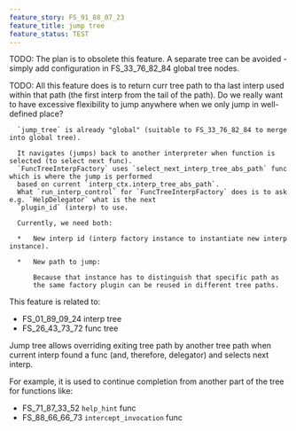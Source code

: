 ```yaml
---
feature_story: FS_91_88_07_23
feature_title: jump tree
feature_status: TEST
---
```


TODO: The plan is to obsolete this feature.
      A separate tree can be avoided - simply add configuration in FS_33_76_82_84 global tree nodes.

TODO: All this feature does is to return curr tree path to tha last interp used within that path
      (the first interp from the tail of the path).
      Do we really want to have excessive flexibility to jump anywhere when we only jump in well-defined place?

      `jump_tree` is already "global" (suitable to FS_33_76_82_84 to merge into global tree).

      It navigates (jumps) back to another interpreter when function is selected (to select next func).
      `FuncTreeInterpFactory` uses `select_next_interp_tree_abs_path` func which is where the jump is performed
      based on current `interp_ctx.interp_tree_abs_path`.
      What `run_interp_control` for `FuncTreeInterpFactory` does is to ask e.g. `HelpDelegator` what is the next
      `plugin_id` (interp) to use.

      Currently, we need both:

      *   New interp id (interp factory instance to instantiate new interp instance).

      *   New path to jump:

          Because that instance has to distinguish that specific path as
          the same factory plugin can be reused in different tree paths.

This feature is related to:
*   FS_01_89_09_24 interp tree
*   FS_26_43_73_72 func tree

Jump tree allows overriding exiting tree path by another tree path
when current interp found a func (and, therefore, delegator) and selects next interp.

For example, it is used to continue completion from another part of the tree for functions like:
*   FS_71_87_33_52 `help_hint` func
*   FS_88_66_66_73 `intercept_invocation` func
